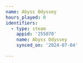 ```yaml
---
name: Abyss Odyssey
hours_played: 0
identifiers:
  - type: steam
    appid: '255070'
    name: Abyss Odyssey
    synced_on: '2024-07-04'

---
```

